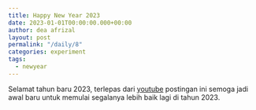 ```yaml
---
title: Happy New Year 2023
date: 2023-01-01T00:00:00.000+00:00
author: dea afrizal
layout: post
permalink: "/daily/8"
categories: experiment
tags:
  - newyear
---
```


Selamat tahun baru 2023, terlepas dari [youtube](https://youtube.com/@deaafrizal) postingan ini semoga jadi awal baru untuk memulai segalanya lebih baik lagi di tahun 2023.
